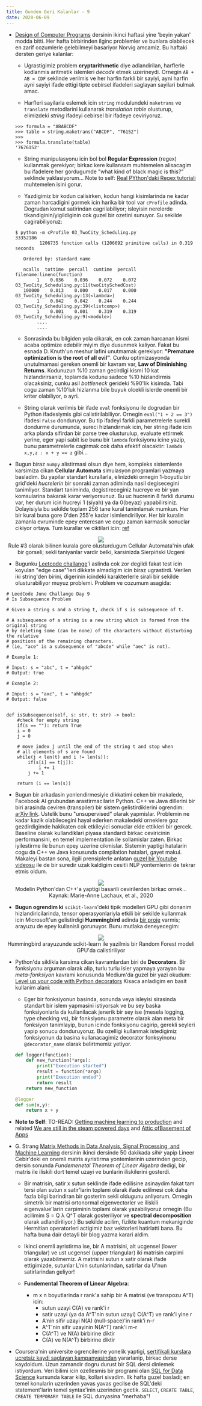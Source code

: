 ```yaml
---
title: Gunden Geri Kalanlar - 9
date: 2020-06-09
---
```


* [Design of Computer Programs](https://classroom.udacity.com/courses/cs212) dersinin ikinci haftasi yine 'beyin yakan' modda bitti. Her hafta birbirinden ilginc problemler ve bunlara olabilecek en zarif cozumlerle gelebilmeyi basariyor Norvig amcamiz. Bu haftaki dersten geriye kalanlar:

	- Ugrastigimiz problem **cryptarithmetic** diye adlandirilan, harflerle kodlanmis aritmetik islemleri *decode* etmek uzerineydi. Ornegin `AB + AB = CDF` seklinde verilmis ve her harfin farkli bir sayiyi, ayni harfin ayni sayiyi ifade ettigi tipte cebirsel ifadeleri saglayan sayilari bulmak amac.

	- Harfleri sayilarla eslemek icin `string` modulundeki `maketrans` ve `translate` metodlarini kullanarak *translation table* olusturup, elimizdeki *string* ifadeyi cebirsel bir ifadeye ceviriyoruz.

	```console
	>>> formula = "ABABCDF"
	>>> table = string.maketrans("ABCDF", "76152")
	>>> 
	>>> formula.translate(table)
	'7676152'
	```

	* String manipulasyonu icin bol bol **Regular Expression** (regex) kullanmak gerekiyor; birkac kere kullansam muhtemelen alisacagim bu ifadelere her gordugumde "what kind of black magic is this?" seklinde yaklasiyorum... Note to self: [Real PYthon'daki Regex tutoriali](https://realpython.com/regex-python/) muhtemelen isini gorur.

	* Yazdigimiz bir kodun calisirken, kodun hangi kisimlarinda ne kadar zaman harcadigini gormek icin harika bir tool var `cProfile` adinda. Dogrudan komut satirindan cagrilabiliyor; isleyisin nerelerde tikandiginin/yigildiginin cok guzel bir ozetini sunuyor. Su sekilde cagirabiliyoruz:

	```console
	$ python -m cProfile 03_TwoCity_Scheduling.py                                                                                                      
	33352186
	         1206735 function calls (1206692 primitive calls) in 0.319 seconds

	   Ordered by: standard name

	   ncalls  tottime  percall  cumtime  percall filename:lineno(function)
	        1    0.036    0.036    0.072    0.072 03_TwoCity_Scheduling.py:11(twoCitySchedCost)
	   100000    0.013    0.000    0.017    0.000 03_TwoCity_Scheduling.py:13(<lambda>)
	        1    0.042    0.042    0.244    0.244 03_TwoCity_Scheduling.py:39(<listcomp>)
	        1    0.001    0.001    0.319    0.319 03_TwoCity_Scheduling.py:9(<module>)
	       	....
	       	....
	```

	* Sonrasinda bu bilgiden yola cikarak, en cok zaman harcanan kismi acaba optimize edebilir miyim diye dusunmek kaliyor. Fakat bu esnada D. Knuth'un meshur lafini unutmamak gerekiyor: **"Premature optimization is the root of all evil"**. Cunku optimizasyonda unutulmamasi gereken onemli bir kavram var, **Law of Diminishing Returns**. Kodunuzun %10 zaman gecirdigi kismi 10 kat hizlandirirsaniz, toplamda kodunu sadece %10 hizlandirmis olacaksiniz, cunku asil *bottleneck* gerideki %90'lik kisimda. Tabi cogu zaman %10'luk hizlanma bile buyuk olcekli islerde onemli bir kriter olabiliyor, o ayri.

	* String olarak verilmis bir ifade `eval` fonksiyonu ile dogrudan bir Python ifadesiymis gibi calistirilabiliyor. Ornegin `eval("1 + 2 == 3")` ifadesi `False` donduruyor. Bu tip ifadeyi farkli parametrelerle surekli dondurme durumunda, sureci hizlandirmak icin, her string ifade icin arka planda sifirdan bir parse tree olusturulup, evaluate ettirmek yerine, eger yapi sabit ise bunu bir `lambda` fonksiyonu icine yazip, bunu parametrelerle cagirmak cok daha efektif olacaktir: `lambda x,y,z : x + y == z` gibi...

* Bugun biraz `numpy` alistirmasi olsun diye hem, kompleks sistemlerde karsimiza cikan **Cellular Automata** simulasyon programlari yazmaya basladim. Bu yapilar standart kurallarla, elinizdeki ornegin 1-boyutlu bir grid'deki *hucrelerin* bir sonraki zaman adiminda nasil degisecegini tanimliyor. Standart taniminda, degistireceginiz hucreye ve bir yan komsularina bakarak karar veriyorsunuz. Bu uc hucrenin 8 farkli durumu var, her durum icin hucreyi 1 (siyah) ya da 0(beyaz) yapabilirsiniz. Dolayisiyla bu sekilde toplam 256 tane kural tanimlamak mumkun. Her bir kural buna gore 0'den 255'e kadar isimlendiriliyor. Her bir kuralin zamanla evruminde epey enteresan ve cogu zaman karmasik sonuclar cikiyor ortaya. Tum kurallar ve ciktilari icin: [ref](https://plato.stanford.edu/entries/cellular-automata/supplement.html)

<center><img src="/img/Rule_3.png" ></center>
<center>Rule #3 olarak bilinen kurala gore olusturdugum Cellular Automata'nin ufak bir gorseli; sekli taniyanlar vardir belki, karsinizda Sierpiński Ucgeni </center>


* Bugunku [Leetcode challange](https://leetcode.com/explore/challenge/card/june-leetcoding-challenge/540/week-2-june-8th-june-14th/)'i aslinda cok zor degildi fakat test icin koyulan "edge case"'leri dikkate almadigim icin biraz ugrastirdi. Verilen iki string'den birini, digerinin icindeki karakterlerle sirali bir sekilde olusturabiliyor muyuz problemi. Problem ve cozumum asagida:

```
# LeedCode June Challange Day 9
# Is Subsequence Problem

# Given a string s and a string t, check if s is subsequence of t.

# A subsequence of a string is a new string which is formed from the original string
# by deleting some (can be none) of the characters without disturbing the relative
# positions of the remaining characters. 
# (ie, "ace" is a subsequence of "abcde" while "aec" is not).

# Example 1:

# Input: s = "abc", t = "ahbgdc"
# Output: true

# Example 2:

# Input: s = "axc", t = "ahbgdc"
# Output: false


def isSubsequence(self, s: str, t: str) -> bool:
	#check for empty string
    if(s == ""): return True
    i = 0
    j = 0

    # move index j until the end of the string t and stop when
    # all elements of s are found
    while(j < len(t) and i != len(s)):
        if(s[i] == t[j]):
            i += 1
        j += 1

    return (i == len(s))
```

* Bugun bir arkadasin yonlendirmesiyle dikkatimi ceken bir makalede, Facebook AI grubundan arastirmacilarin Python. C++ ve Java dillerini bir biri arasinda ceviren (transpiler) bir sistem gelistirdiklerini ogrendim: [arXiv link](https://arxiv.org/abs/2006.03511). Ustelik bunu "unsupervised" olarak yapmislar. Problemin ne kadar kazik olabilecegini hayal ederken makaledeki orneklere goz gezdirdigimde hakikaten cok etkileyici sonuclar elde ettikleri bir gercek. Baseline olarak kullandiklari piyasa standardi birkac ceviricinin performansini, en temel implementation ile sollamislar zaten. Birkac iyilestirme ile bunun epey uzerine cikmislar. Sistemin yaptigi hatalarin cogu da C++ ve Java konusunda compilation hatalari, gayet makul. Makaleyi bastan sona, ilgili prensiplerle anlatan [guzel bir Youtube videosu](https://www.youtube.com/watch?v=xTzFJIknh7E&feature=youtu.be) ile de bir suredir uzak kaldigim cesitli NLP yontemlerini de tekrar etmis oldum.

<center><img src="/img/2020_06_09_ML_traspiler.png" ></center>
<center>Modelin Python'dan C++'a yaptigi basarili cevirilerden birkac ornek... Kaynak: Marie-Anne Lachaux, et al., 2020 </center>

* **Bugun ogrendim ki** `scikit-learn`'deki tipik modelleri GPU gibi donanim hizlandiricilarinda, tensor operasyonlariyla etkili bir sekilde kullanmak icin Microsoft'un gelistirdigi **Hummingbird** adinda [bir proje](https://github.com/microsoft/hummingbird) varmis; arayuzu de epey kullanisli gorunuyor. Bunu mutlaka deneyecegim:

<center><img src="/img/2020_06_09_Hummingbird.jpeg" ></center>
<center>Hummingbird arayuzunde scikit-learn ile yazilmis bir Random Forest modeli GPU'da calistiriliyor </center>

* Python'da siklikla karsima cikan kavramlardan biri de **Decorators**. Bir fonksiyonu arguman olarak alip, turlu turlu isler yapmaya yarayan bu *meta-fonksiyon* kavrami konusunda Medium'da guzel bir yazi okudum: [Level up your code with Python decorators](https://towardsdatascience.com/level-up-your-code-with-python-decorators-c1966d78607) Kisaca anladigim en basit kullanim alani:
	
	- Eger bir fonksiyonun basinda, sonunda veya isleyisi sirasinda standart bir islem yapmasini istiyorsak ve bu sey baska fonksiyonlarla da kullanilacak jenerik bir sey ise (mesela logging, type checking vs), bir fonksiyonu parametre olarak alan meta bir fonksiyon tanimlayip, bunun icinde fonksiyonu cagirip, gerekli seyleri yapip sonucu donduruyoruz. Bu ozelligi kullanmak istedigimiz fonksiyonun da basina kullanacagimiz decorator fonksyinonu `@decorator_name` olarak belirtmemiz yetiyor.

	```python
	def logger(function):
		def new_function(*args):
			print("Execution started")
			result = function(*args)
			print("Execution ended")
			return result
		return new_function

	@logger
	def sum(x,y):
		return x + y
	```

* **Note to Self**: TO-READ: [Getting machine learning to production](http://veekaybee.github.io/2020/06/09/ml-in-prod/) and related [We are still in the steam powered days](https://vicki.substack.com/p/were-still-in-the-steam-powered-days) and [Attic ofBasement of Apps](http://veekaybee.github.io/2019/04/11/attic-compsci/)

* G. Strang [Matrix Methods in Data Analysis, Signal Processing, and Machine Learning](https://www.youtube.com/watch?time_continue=8&v=or6C4yBk_SY) dersinin ikinci dersinde 50 dakikada *sihir* yapip Lineer Cebir'deki en onemli matris ayristirma yontemlerinin uzerinden gecip, dersin sonunda *Fundemenetal Theorem of Linear Algebra* dedigi, bir matris ile iliskili dort temel uzayi ve bunlarin iliskilerini gosterdi.

	- Bir matrisin, satir x sutun seklinde ifade edilisine asinaydim fakat tam tersi olan sutun x satir'larin toplami olarak ifade edilmesi cok daha fazla bilgi barindiran bir gosterim sekli oldugunu anliyorum. Ornegin simetrik bir matrisi ortonormal eigenvectorler ve iliskili eigenvalue'larin carpiminin toplami olarak yazabiliyoruz ornegin (Bu acilimim S = Q λ Q^T olarak gosteriliyor ve **spectral decomposition** olarak adlandiriliyor.) Bu sekilde acilim, fizikte kuantum mekaniginde Hermitian operatorleri actigimiz baz vektorleri hatirlatti bana. Bu hafta buna dair detayli bir blog yazma karari aldim.

	- Ikinci onemli ayristirma ise, bir A matrisini, alt ucgensel (lower triangular) ve ust ucgensel (upper triangular) iki matrisin carpimi olarak yazabilmemiz. A matrisini sutun x satir olarak ifade ettigimizde, sutunlar L'nin sutunlarindan, satirlar da U'nun satirlarindan geliyor!

	- **Fundemental Theorem of Linear Algebra**:
		- m x n boyutlarinda r rank'a sahip bir A matrisi (ve transpozu A^T) icin:
			- sutun uzayi C(A) ve rank'i r
			- satir uzayi (ya da A^T'nin sutun uzayi) C(A^T) ve rank'i yine r
			- A'nin sifir uzayi N(A) (null-space)'in rank'i n-r
			- A^T'nin sifir uzayinin N(A^T) rank'i m-r
			- C(A^T) ve N(A) birbirine diktir
			- C(A) ve N(A^T) birbirine diktir

* Coursera'nin universite ogrencilerine yonelik yaptigi, [sertifikali kurslara ucretsiz kaydi saglayan kampanyasindan](https://www.coursera.org/for-university-and-college-students) yararlanip, birkac derse kaydoldum. Uzun zamandir dogru durust bir SQL dersi dinlemek istiyordum. Veri bilimi icin ozellesmis bir programi olan [SQL for Data Science](https://www.coursera.org/learn/sql-for-data-science) kursunda karar kilip, kollari sivadim. Ilk hafta guzel basladi; en temel konularin uzerinden yavas yavas gecilse de SQL'deki statement'larin temel syntax'inin uzerinden gectik. `SELECT`, `CREATE TABLE`, `CREATE TEMPORARY TABLE` ile SQL dunyasina "merhaba"!